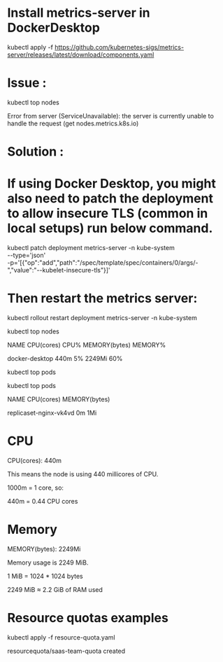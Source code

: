 #  Install metrics-server in DockerDesktop

kubectl apply -f https://github.com/kubernetes-sigs/metrics-server/releases/latest/download/components.yaml

# Issue : 

kubectl top nodes

Error from server (ServiceUnavailable): the server is currently unable to handle the request (get nodes.metrics.k8s.io)

# Solution :

# If using Docker Desktop, you might also need to patch the deployment to allow insecure TLS (common in local setups) run below command.

kubectl patch deployment metrics-server -n kube-system \
  --type='json' \
  -p='[{"op":"add","path":"/spec/template/spec/containers/0/args/-","value":"--kubelet-insecure-tls"}]'


# Then restart the metrics server:

kubectl rollout restart deployment metrics-server -n kube-system


kubectl top nodes

NAME             CPU(cores)   CPU%   MEMORY(bytes)   MEMORY%

docker-desktop   440m         5%     2249Mi          60%

kubectl top pods

kubectl top pods

NAME                     CPU(cores)   MEMORY(bytes)

replicaset-nginx-vk4vd   0m           1Mi

# CPU

CPU(cores): 440m

This means the node is using 440 millicores of CPU.

1000m = 1 core, so:

440m = 0.44 CPU cores

# Memory

MEMORY(bytes): 2249Mi

Memory usage is 2249 MiB.

1 MiB = 1024 * 1024 bytes

2249 MiB ≈ 2.2 GiB of RAM used

#  Resource quotas examples

kubectl apply -f resource-quota.yaml
 
resourcequota/saas-team-quota created
